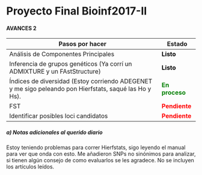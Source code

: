 
# Proyecto Final Bioinf2017-II



#### AVANCES 2



| Pasos por hacer | Estado | 
|----------------------|----------|
|Análisis de Componentes Principales | <span style="color:black"> **Listo**</span> |
|Inferencia de grupos genéticos (Ya corrí un ADMIXTURE y un FAstStructure) | <span style="color:black"> **Listo**</span> |
|Índices de diversidad (Estoy corriendo ADEGENET y me sigo peleando pon Hierfstats, saqué las Ho y Hs).| <span style="color:green" >**En proceso**</span> |
|FST | <span style="color:red"> **Pendiente**</span> |
|Identificar posibles loci candidatos | <span style="color:red"> **Pendiente**</span> |

##### a) Notas adicionales al querido diario

Estoy teniendo problemas para correr Hierfstats, sigo leyendo el manual para ver que onda con esto.
Me añadieron SNPs no sinónimos para analizar, si tienen algún consejo de como evaluarlos se les agradece.
No se incluyen los artículos leídos.

